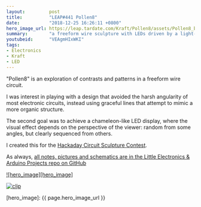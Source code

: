 ```yaml
---
layout:         post
title:          "LEAP#441 Pollen8"
date:           "2018-12-25 16:26:11 +0800"
hero_image_url: https://leap.tardate.com/Kraft/Pollen8/assets/Pollen8_build.jpg
summary:        "a freeform wire sculpture with LEDs driven by a light-sensitive 555/4017 counter circuit"
youtubeid:      "VEAgmHIxWKI"
tags:
- Electronics
- Kraft
- LED
---
```


"Pollen8" is an exploration of contrasts and patterns in a freeform wire circuit.

I was interest in playing with a design that avoided the harsh angularity of most electronic circuits,
instead using graceful lines that attempt to mimic a more organic structure.

The second goal was to achieve a chameleon-like LED display, where the visual effect depends on the
perspective of the viewer: random from some angles, but clearly sequenced from others.

I created this for the [Hackaday Circuit Sculpture Contest](https://hackaday.io/contest/162559-circuit-sculpture-contest).

As always, [all notes, pictures and schematics are in the Little Electronics & Arduino Projects repo on GitHub][project]

[![hero_image][hero_image]][project]

[![clip](https://leap.tardate.com/Kraft/Pollen8/assets/Pollen8_build.gif?raw=true)](https://www.youtube.com/watch?v=VEAgmHIxWKI)


[leap]: https://leap.tardate.com
[project]: https://github.com/tardate/LittleArduinoProjects/tree/master/Kraft/Pollen8
[hero_image]: {{ page.hero_image_url }}
